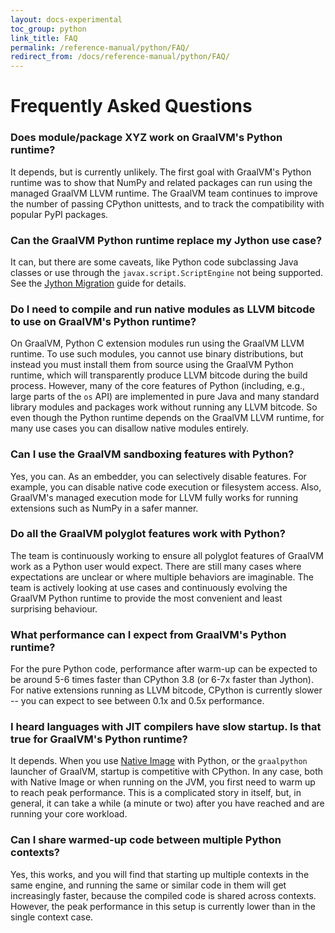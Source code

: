 ```yaml
---
layout: docs-experimental
toc_group: python
link_title: FAQ
permalink: /reference-manual/python/FAQ/
redirect_from: /docs/reference-manual/python/FAQ/
---
```

# Frequently Asked Questions

### Does module/package XYZ work on GraalVM's Python runtime?

It depends, but is currently unlikely.
The first goal with GraalVM's Python runtime was to show that NumPy and related packages can run using the managed GraalVM LLVM runtime.
The GraalVM team continues to improve the number of passing CPython unittests, and to track the compatibility with popular PyPI packages.

### Can the GraalVM Python runtime replace my Jython use case?

It can, but there are some caveats, like Python code subclassing Java classes or use through the `javax.script.ScriptEngine` not being supported.
See the [Jython Migration](Jython.md) guide for details.

### Do I need to compile and run native modules as LLVM bitcode to use on GraalVM's Python runtime?

On GraalVM, Python C extension modules run using the GraalVM LLVM runtime.
To use such modules, you cannot use binary distributions, but instead you must install them from source using the GraalVM Python runtime, which will transparently produce LLVM bitcode during the build process.
However, many of the core features of Python (including, e.g., large parts of the `os` API) are implemented in pure Java and many standard library modules and packages work without running any LLVM bitcode.
So even though the Python runtime depends on the GraalVM LLVM runtime, for many use cases you can disallow native modules entirely.

### Can I use the GraalVM sandboxing features with Python?

Yes, you can.
As an embedder, you can selectively disable features.
For example, you can disable native code execution or filesystem access.
Also, GraalVM's managed execution mode for LLVM fully works for running extensions such as NumPy in a safer manner.

### Do all the GraalVM polyglot features work with Python?

The team is continuously working to ensure all polyglot features of GraalVM work as a Python user would expect.
There are still many cases where expectations are unclear or where multiple behaviors are imaginable.
The team is actively looking at use cases and continuously evolving the GraalVM Python runtime to provide the most
convenient and least surprising behaviour.

### What performance can I expect from GraalVM's Python runtime?

For the pure Python code, performance after warm-up can be expected to be around 5-6 times faster than CPython 3.8 (or 6-7x faster than Jython).
For native extensions running as LLVM bitcode, CPython is currently slower -- you can expect to see between 0.1x and 0.5x performance.

### I heard languages with JIT compilers have slow startup. Is that true for GraalVM's Python runtime?

It depends.
When you use [Native Image](https://www.graalvm.org/reference-manual/native-image/) with Python, or the `graalpython` launcher of GraalVM, startup is competitive with CPython.
In any case, both with Native Image or when running on the JVM, you first need to warm up to reach peak performance. This is a complicated story in itself, but, in general, it can take a while (a minute or two) after you have reached and are running your core workload.

### Can I share warmed-up code between multiple Python contexts?

Yes, this works, and you will find that starting up multiple contexts in the same engine, and running the same or similar code in them will get increasingly faster, because the compiled code is shared across contexts.
However, the peak performance in this setup is currently lower than in the single context case.
